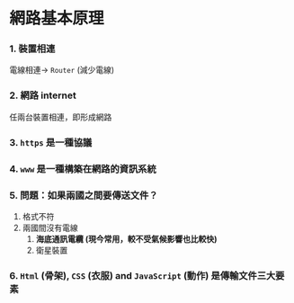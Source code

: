 # 網路基本原理
### 1. 裝置相連
電線相連→ `Router` (減少電線)  
### 2. 網路 internet
任兩台裝置相連，即形成網路  
### 3. `https` 是一種協議
### 4. `www` 是一種構築在網路的資訊系統
### 5. 問題：如果兩國之間要傳送文件？
1. 格式不符  
2. 兩國間沒有電線  
    1. **海底通訊電纜 (現今常用，較不受氣候影響也比較快)**  
    2. 衛星裝置  
### 6. `Html` (骨架), `CSS` (衣服) and `JavaScript` (動作) 是傳輸文件三大要素
